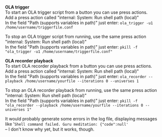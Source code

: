 **OLA trigger**  
To start an OLA trigger script from a button you can use press actions.  
Add a press action called "internal: System: Run shell path (local)"  
In the field "Path (supports variables in path)" just enter: `ola_trigger -u1 /home/username/triggerfile.conf`

To stop an OLA trigger script from running, use the same press action "internal: System: Run shell path (local)"  
In the field "Path (supports variables in path)" just enter: `pkill -f "ola_trigger -u1 /home/username/triggerfile.conf"`
  
**OLA recorder playback**  
To start OLA recorder playback from a button you can use press actions.  
Add a press action called "internal: System: Run shell path (local)"  
In the field "Path (supports variables in path)" just enter: `ola_recorder --playback /home/username/yourfile --iterations 0 --universes 1` 
  
To stop an OLA recorder playback from running, use the same press action "internal: System: Run shell path (local)"  
In the field "Path (supports variables in path)" just enter: `pkill -f "ola_recorder --playback /home/username/yourfile --iterations 0 --universes 1"`
  
  
It would probably generate some errors in the log file, displaying messages like '`Shell command failed. Guru meditation: {"code":null'`  
– I don't know why yet, but it works, though.
